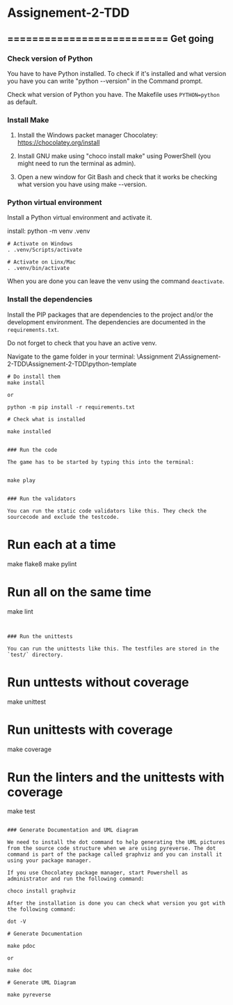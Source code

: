 # Assignement-2-TDD

==========================
Get going
--------------------------

### Check version of Python

You have to have Python installed. To check if it's installed and what version you have you 
can write "python --version" in the Command prompt.

Check what version of Python you have. The Makefile uses `PYTHON=python` as default.


### Install Make

1. Install the Windows packet manager Chocolatey: https://chocolatey.org/install

2. Install GNU make using "choco install make" using PowerShell (you might need to run the terminal as admin).

3. Open a new window for Git Bash and check that it works be checking what version you have using make --version.


### Python virtual environment

Install a Python virtual environment and activate it.

install: 
python -m venv .venv

```
# Activate on Windows
. .venv/Scripts/activate

# Activate on Linx/Mac
. .venv/bin/activate
```

When you are done you can leave the venv using the command `deactivate`.


### Install the dependencies

Install the PIP packages that are dependencies to the project and/or the development environment. The dependencies are documented in the `requirements.txt`.

Do not forget to check that you have an active venv.

Navigate to the game folder in your terminal: \Assignment 2\Assignement-2-TDD\Assignement-2-TDD\python-template

```
# Do install them
make install

or

python -m pip install -r requirements.txt

# Check what is installed

make installed


### Run the code

The game has to be started by typing this into the terminal:


make play


### Run the validators

You can run the static code validators like this. They check the sourcecode and exclude the testcode.

```
# Run each at a time
make flake8
make pylint

# Run all on the same time
make lint
```


### Run the unittests

You can run the unittests like this. The testfiles are stored in the `test/` directory.

```
# Run unttests without coverage
make unittest

# Run unittests with coverage
make coverage

# Run the linters and the unittests with coverage
make test
```

### Generate Documentation and UML diagram

We need to install the dot command to help generating the UML pictures from the source code structure when we are using pyreverse. The dot command is part of the package called graphviz and you can install it using your package manager.

If you use Chocolatey package manager, start Powershell as administrator and run the following command: 

choco install graphviz

After the installation is done you can check what version you got with the following command: 

dot -V

# Generate Documentation

make pdoc

or 

make doc

# Generate UML Diagram

make pyreverse